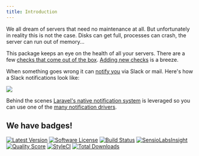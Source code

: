 ```yaml
---
title: Introduction
---
```


We all dream of servers that need no maintenance at all. But unfortunately in reality this is not the case. Disks can get full, processes can crash, the server can run out of memory...

This package keeps an eye on the health of all your servers. There are a few [checks that come out of the box](https://docs.spatie.be/laravel-server-monitor/v1/monitoring-basics/built-in-checks). [Adding new checks](https://docs.spatie.be/laravel-server-monitor/v1/monitoring-basics/writing-your-own-checks) is a breeze.

When something goes wrong it can [notify you](https://docs.spatie.be/laravel-server-monitor/v1/monitoring-basics/notifications-and-events) via Slack or mail. Here's how a Slack notifications look like:

<img src="/images/server-monitor/check-failed.jpg" class="screenshot -slack">

Behind the scenes [Laravel's native notification system](https://laravel.com/docs/5.4/notifications) is leveraged so you can use one of the [many notification drivers](http://laravel-notification-channels.com/).

## We have badges!

<section class="article_badges">
    <a href="https://github.com/spatie/laravel-server-monitor/releases"><img src="https://img.shields.io/github/release/spatie/laravel-server-monitor.svg?style=flat-square" alt="Latest Version"></a>
    <a href="LICENSE.md"><img src="https://img.shields.io/badge/license-MIT-brightgreen.svg?style=flat-square" alt="Software License"></a>
    <a href="https://travis-ci.org/spatie/laravel-server-monitor"><img src="https://img.shields.io/travis/spatie/laravel-server-monitor/master.svg?style=flat-square" alt="Build Status"></a>
    <a href="https://insight.sensiolabs.com/projects/f28c2e98-ba1f-468a-9a5c-7ef4fe41a78a"><img src="https://img.shields.io/sensiolabs/i/f28c2e98-ba1f-468a-9a5c-7ef4fe41a78a.svg?style=flat-square" alt="SensioLabsInsight"></a>
    <a href="https://scrutinizer-ci.com/g/spatie/laravel-server-monitor"><img src="https://img.shields.io/scrutinizer/g/spatie/laravel-server-monitor.svg?style=flat-square" alt="Quality Score"></a>
    <a href="https://styleci.io/repos/67774357"><img src="https://styleci.io/repos/67774357/shield?branch=master" alt="StyleCI"></a>
    <a href="https://packagist.org/packages/spatie/laravel-server-monitor"><img src="https://img.shields.io/packagist/dt/spatie/laravel-server-monitor.svg?style=flat-square" alt="Total Downloads"></a>
</section>

